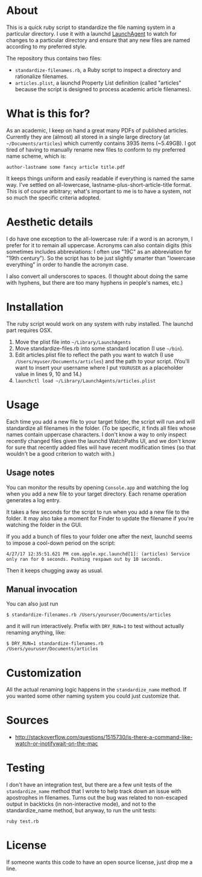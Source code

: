 # About

This is a quick ruby script to standardize the file naming system in a particular directory. I use it with a launchd [LaunchAgent](https://developer.apple.com/library/content/documentation/MacOSX/Conceptual/BPSystemStartup/Chapters/CreatingLaunchdJobs.html) to watch for changes to a particular directory and ensure that any new files are named according to my preferred style.

The repository thus contains two files:

- `standardize-filenames.rb`, a Ruby script to inspect a directory and rationalize filenames.
- `articles.plist`, a launchd Property List definition (called "articles" because the script is designed to process academic article filenames).

# What is this for?

As an academic, I keep on hand a great many PDFs of published articles. Currently they are (almost) all stored in a single large directory (at `~/Documents/articles`) which currently contains 3935 items (~5.49GB). I got tired of having to manually rename new files to conform to my preferred name scheme, which is:

```
author-lastname some fancy article title.pdf
```

It keeps things uniform and easily readable if everything is named the same way. I've settled on all-lowercase, lastname-plus-short-article-title format. This is of course arbitrary; what's important to me is to have a system, not so much the specific criteria adopted.

# Aesthetic details

I do have one exception to the all-lowercase rule: if a word is an acronym, I prefer for it to remain all uppercase. Acronyms can also contain digits (this sometimes includes abbreviations: I often use "19C" as an abbreviation for "19th century"). So the script has to be just slightly smarter than "lowercase everything" in order to handle the acronym case.

I also convert all underscores to spaces. (I thought about doing the same with hyphens, but there are too many hyphens in people's names, etc.)

# Installation

The ruby script would work on any system with ruby installed. The launchd part requires OSX.

1. Move the plist file into `~/Library/LaunchAgents`
2. Move standardize-files.rb into some standard location (I use `~/bin`).
3. Edit articles.plist file to reflect the path you want to watch (I use `/Users/myuser/Documents/articles`) and the path to your script. (You'll want to insert your username where I put `YOURUSER` as a placeholder value in lines 9, 10 and 14.) 
4. `launchctl load ~/Library/LaunchAgents/articles.plist`

# Usage

Each time you add a new file to your target folder, the script will run and will standardize all filenames in the folder. (To be specific, it finds all files whose names contain uppercase characters. I don't know a way to only inspect recently changed files given the launchd WatchPaths UI, and we don't know for sure that recently added files will have recent modification times (so that wouldn't be a good criterion to watch with.)

## Usage notes

You can monitor the results by opening `Console.app` and watching the log when you add a new file to your target directory. Each rename operation generates a log entry.

It takes a few seconds for the script to run when you add a new file to the folder. It may also take a moment for Finder to update the filename if you're watching the folder in the GUI.

If you add a bunch of files to your folder one after the next, launchd seems to impose a cool-down period on the script:

```
4/27/17 12:35:51.621 PM com.apple.xpc.launchd[1]: (articles) Service only ran for 0 seconds. Pushing respawn out by 10 seconds.
```

Then it keeps chugging away as usual.

## Manual invocation

You can also just run 

```
$ standardize-filenames.rb /Users/youruser/Documents/articles
```

and it will run interactively. Prefix with `DRY_RUN=1` to test without actually renaming anything, like:

```
$ DRY_RUN=1 standardize-filenames.rb /Users/youruser/Documents/articles
```

# Customization

All the actual renaming logic happens in the `standardize_name` method. If you wanted some other naming system you could just customize that.

# Sources

- http://stackoverflow.com/questions/1515730/is-there-a-command-like-watch-or-inotifywait-on-the-mac

# Testing

I don't have an integration test, but there are a few unit tests of the `standardize_name` method that I wrote to help track down an issue with apostrophes in filenames. Turns out the bug was related to non-escaped output in backticks (in non-interactive mode), and not to the standardize_name method, but anyway, to run the unit tests:

```
ruby test.rb
```

# License

If someone wants this code to have an open source license, just drop me a line.
